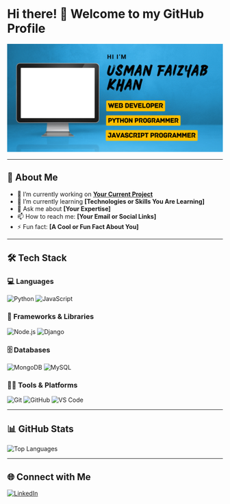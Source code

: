 # Hi there! 👋 Welcome to my GitHub Profile  

![Profile Banner](https://github.com/USMAN-FAIZYAB-KHAN/USMAN-FAIZYAB-KHAN/blob/main/github-banner.png)  

---

## 🌟 About Me  

- 🔭 I’m currently working on **[Your Current Project](#)**  
- 🌱 I’m currently learning **[Technologies or Skills You Are Learning]**  
- 💬 Ask me about **[Your Expertise]**  
- 📫 How to reach me: **[Your Email or Social Links]**  
- ⚡ Fun fact: **[A Cool or Fun Fact About You]**  

---

## 🛠️ Tech Stack  

### 💻 Languages  
<p align="left">  
  <img src="https://cdn.jsdelivr.net/gh/devicons/devicon/icons/python/python-original.svg" alt="Python" width="30" height="30"/>  
  <img src="https://cdn.jsdelivr.net/gh/devicons/devicon/icons/javascript/javascript-original.svg" alt="JavaScript" width="30" height="30"/>  
</p>  

### 🚀 Frameworks & Libraries  
<p align="left">  
  <img src="https://cdn.jsdelivr.net/gh/devicons/devicon/icons/nodejs/nodejs-original.svg" alt="Node.js" width="30" height="30"/>  
  <img src="https://cdn.jsdelivr.net/gh/devicons/devicon/icons/django/django-plain.svg" alt="Django" width="30" height="30"/>  
</p>  

### 🗄️ Databases  
<p align="left">  
  <img src="https://cdn.jsdelivr.net/gh/devicons/devicon/icons/mongodb/mongodb-original.svg" alt="MongoDB" width="30" height="30"/>  
  <img src="https://cdn.jsdelivr.net/gh/devicons/devicon/icons/mysql/mysql-original.svg" alt="MySQL" width="30" height="30"/>  
</p>  

### 🧑‍💻 Tools & Platforms  
<p align="left">  
  <img src="https://cdn.jsdelivr.net/gh/devicons/devicon/icons/git/git-original.svg" alt="Git" width="30" height="30"/>  
  <img src="https://cdn.jsdelivr.net/gh/devicons/devicon/icons/github/github-original.svg" alt="GitHub" width="30" height="30"/>  
  <img src="https://cdn.jsdelivr.net/gh/devicons/devicon/icons/vscode/vscode-original.svg" alt="VS Code" width="30" height="30"/>  
</p>  

---

## 📊 GitHub Stats  

![Top Languages](https://github-readme-stats.vercel.app/api/top-langs/?username=USMAN-FAIZYAB-KHAN&layout=compact&theme=dark)  

---

## 🌐 Connect with Me  

<p align="left">  
  <a href="https://www.linkedin.com/in/usman-faizyab-khan" target="_blank">  
    <img src="https://cdn.jsdelivr.net/gh/devicons/devicon/icons/linkedin/linkedin-original.svg" alt="LinkedIn" width="30" height="30"/>  
  </a>  
</p>  
